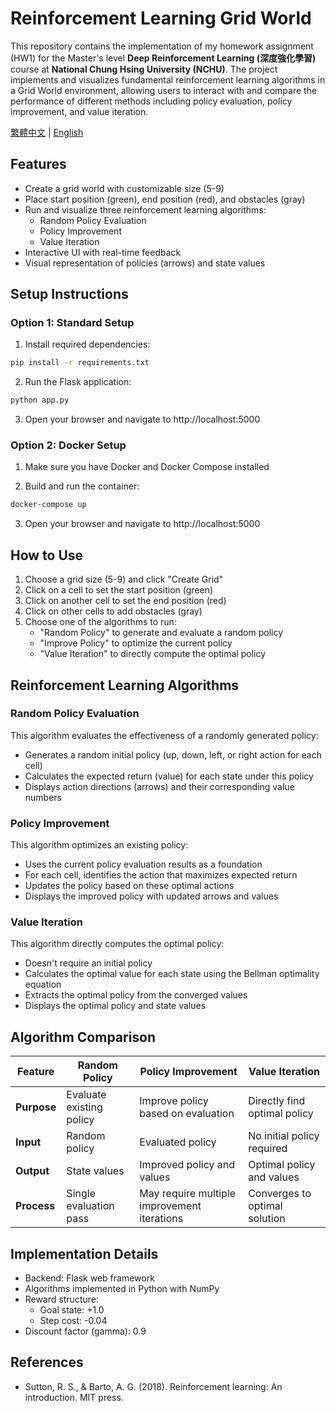 # Reinforcement Learning Grid World

This repository contains the implementation of my homework assignment (HW1) for the Master's level **Deep Reinforcement Learning (深度強化學習)** course at **National Chung Hsing University (NCHU)**. The project implements and visualizes fundamental reinforcement learning algorithms in a Grid World environment, allowing users to interact with and compare the performance of different methods including policy evaluation, policy improvement, and value iteration.

[繁體中文](README_zh.md) | [English](README.md)

## Features

- Create a grid world with customizable size (5-9)
- Place start position (green), end position (red), and obstacles (gray)
- Run and visualize three reinforcement learning algorithms:
  - Random Policy Evaluation
  - Policy Improvement
  - Value Iteration
- Interactive UI with real-time feedback
- Visual representation of policies (arrows) and state values

## Setup Instructions

### Option 1: Standard Setup

1. Install required dependencies:

```bash
pip install -r requirements.txt
```

2. Run the Flask application:

```bash
python app.py
```

3. Open your browser and navigate to http://localhost:5000

### Option 2: Docker Setup

1. Make sure you have Docker and Docker Compose installed

2. Build and run the container:

```bash
docker-compose up
```

3. Open your browser and navigate to http://localhost:5000

## How to Use

1. Choose a grid size (5-9) and click "Create Grid"
2. Click on a cell to set the start position (green)
3. Click on another cell to set the end position (red)
4. Click on other cells to add obstacles (gray)
5. Choose one of the algorithms to run:
   - "Random Policy" to generate and evaluate a random policy
   - "Improve Policy" to optimize the current policy
   - "Value Iteration" to directly compute the optimal policy

## Reinforcement Learning Algorithms

### Random Policy Evaluation

This algorithm evaluates the effectiveness of a randomly generated policy:

- Generates a random initial policy (up, down, left, or right action for each cell)
- Calculates the expected return (value) for each state under this policy
- Displays action directions (arrows) and their corresponding value numbers

### Policy Improvement

This algorithm optimizes an existing policy:

- Uses the current policy evaluation results as a foundation
- For each cell, identifies the action that maximizes expected return
- Updates the policy based on these optimal actions
- Displays the improved policy with updated arrows and values

### Value Iteration

This algorithm directly computes the optimal policy:

- Doesn't require an initial policy
- Calculates the optimal value for each state using the Bellman optimality equation
- Extracts the optimal policy from the converged values
- Displays the optimal policy and state values

## Algorithm Comparison

| Feature | Random Policy | Policy Improvement | Value Iteration |
|---------|------------------|-------------------|-----------------|
| **Purpose** | Evaluate existing policy | Improve policy based on evaluation | Directly find optimal policy |
| **Input** | Random policy | Evaluated policy | No initial policy required |
| **Output** | State values | Improved policy and values | Optimal policy and values |
| **Process** | Single evaluation pass | May require multiple improvement iterations | Converges to optimal solution |

## Implementation Details

- Backend: Flask web framework
- Algorithms implemented in Python with NumPy
- Reward structure:
  - Goal state: +1.0
  - Step cost: -0.04
- Discount factor (gamma): 0.9

## References

- Sutton, R. S., & Barto, A. G. (2018). Reinforcement learning: An introduction. MIT press.
